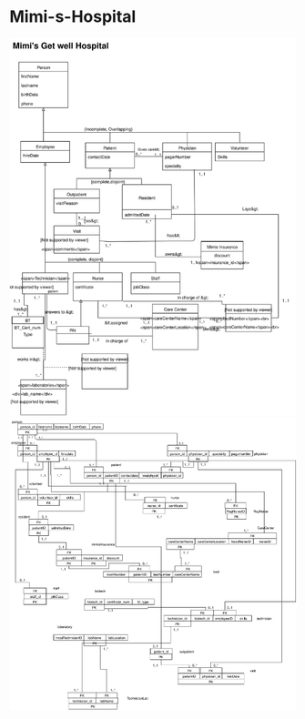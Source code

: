 # Mimi-s-Hospital
![Figure 1-1](https://raw.githubusercontent.com/markolo25/Mimi-s-Hospital/master/documentation/classDiagram.svg "Class Diagram")
![Figure 1-2](https://raw.githubusercontent.com/markolo25/Mimi-s-Hospital/master/documentation/relationalDiagram.svg "Relational Diagram")
